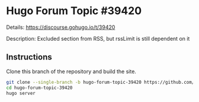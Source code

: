 # Hugo Forum Topic #39420

Details: <https://discourse.gohugo.io/t/39420>

Description: Excluded section from RSS, but rssLimit is still dependent on it

## Instructions

Clone this branch of the repository and build the site.

```bash
git clone --single-branch -b hugo-forum-topic-39420 https://github.com/jmooring/hugo-testing hugo-forum-topic-39420
cd hugo-forum-topic-39420
hugo server
```
